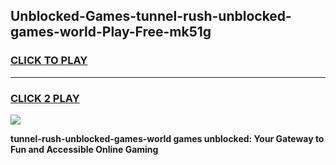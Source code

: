 
## Unblocked-Games-tunnel-rush-unblocked-games-world-Play-Free-mk51g
<h3>
<a href="https://premium76.site?title=tunnel-rush-unblocked-games-world&ref=23A">CLICK TO PLAY</a></h3>
<hr>

<h3>
<a href="https://premium76.site?title=tunnel-rush-unblocked-games-world&ref=23A">CLICK 2 PLAY</a>
  
</h3>

<a href="https://premium76.site?title=tunnel-rush-unblocked-games-world&ref=23A"><img src="https://clearcache.store/games.png"></a>


**tunnel-rush-unblocked-games-world games unblocked: Your Gateway to Fun and Accessible Online Gaming**
